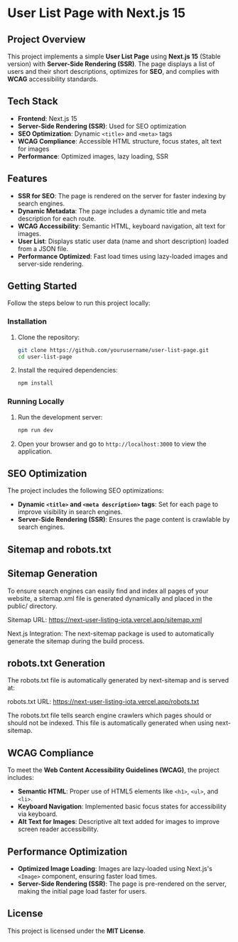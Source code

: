 # User List Page with Next.js 15

## Project Overview

This project implements a simple **User List Page** using **Next.js 15** (Stable version) with **Server-Side Rendering (SSR)**. The page displays a list of users and their short descriptions, optimizes for **SEO**, and complies with **WCAG** accessibility standards.

## Tech Stack

- **Frontend**: Next.js 15
- **Server-Side Rendering (SSR)**: Used for SEO optimization
- **SEO Optimization**: Dynamic `<title>` and `<meta>` tags
- **WCAG Compliance**: Accessible HTML structure, focus states, alt text for images
- **Performance**: Optimized images, lazy loading, SSR

## Features

- **SSR for SEO**: The page is rendered on the server for faster indexing by search engines.
- **Dynamic Metadata**: The page includes a dynamic title and meta description for each route.
- **WCAG Accessibility**: Semantic HTML, keyboard navigation, alt text for images.
- **User List**: Displays static user data (name and short description) loaded from a JSON file.
- **Performance Optimized**: Fast load times using lazy-loaded images and server-side rendering.

## Getting Started

Follow the steps below to run this project locally:

### Installation

1. Clone the repository:

   ```bash
   git clone https://github.com/yourusername/user-list-page.git
   cd user-list-page
   ```

2. Install the required dependencies:

   ```bash
   npm install
   ```

### Running Locally

1. Run the development server:

   ```bash
   npm run dev
   ```

2. Open your browser and go to `http://localhost:3000` to view the application.

## SEO Optimization

The project includes the following SEO optimizations:

- **Dynamic `<title>` and `<meta description>` tags**: Set for each page to improve visibility in search engines.
- **Server-Side Rendering (SSR)**: Ensures the page content is crawlable by search engines.

## Sitemap and robots.txt
## Sitemap Generation
To ensure search engines can easily find and index all pages of your website, a sitemap.xml file is generated dynamically and placed in the public/ directory.

Sitemap URL: https://next-user-listing-iota.vercel.app/sitemap.xml

Next.js Integration: The next-sitemap package is used to automatically generate the sitemap during the build process.

## robots.txt Generation
The robots.txt file is automatically generated by next-sitemap and is served at:

robots.txt URL: https://next-user-listing-iota.vercel.app/robots.txt

The robots.txt file tells search engine crawlers which pages should or should not be indexed. This file is automatically generated when using next-sitemap.

## WCAG Compliance

To meet the **Web Content Accessibility Guidelines (WCAG)**, the project includes:

- **Semantic HTML**: Proper use of HTML5 elements like `<h1>`, `<ul>`, and `<li>`.
- **Keyboard Navigation**: Implemented basic focus states for accessibility via keyboard.
- **Alt Text for Images**: Descriptive alt text added for images to improve screen reader accessibility.

## Performance Optimization

- **Optimized Image Loading**: Images are lazy-loaded using Next.js's `<Image>` component, ensuring faster load times.
- **Server-Side Rendering (SSR)**: The page is pre-rendered on the server, making the initial page load faster for users.



## License

This project is licensed under the **MIT License**.
